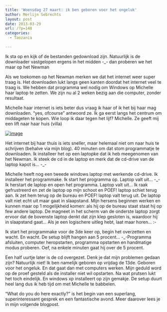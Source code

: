 ```yaml
---
title: 'Woensdag 27 maart: ik ben geboren voor het ongeluk'
author: Merlijn Sebrechts
layout: post
date: 2013-03-29
url: /?p=148
categories:
  - Tanzania

---
```

Ik sta op en kijk of de bestanden gedownload zijn. Natuurlijk is de downloader vastgelopen ergens in het midden -_- dan proberen we het maar op het Newman

Als we toekomen op het Newman merken we dat het internet weer super traag is. Het downloaden lukt langs geen kanten doordat het internet veel te traag is. We hebben dat programma wel nodig om Windows op Michelle haar laptop te zetten. We zijn nu al 2 weken bezig aan die computer, zonder resultaat.

Michelle haar internet is iets beter dus vraag ik haar of ik het bij haar mag downloaden. &#8220;yes, ofcourse&#8221; antwoord ze. Ik ga eerst langs het centrum om middageten te kopen. Wie loop ik daar tegen het lijf? Michelle. Ze geeft mij een lift naar haar huis (villa)

[<img title="DSC_0415.jpg" class="alignnone size-full" alt="image" src="http://178.62.244.89/wp-content/uploads/2013/03/wpid-DSC_0415.jpg" />][1]

Het internet bij haar thuis is iets sneller, maar helemaal niet om naar huis te schrijven (behalve via mijn blog). 40 minuten om dat stom programmatje te downloaden. Ik installeer het op een laptopke dat ik heb meegenomen van het Newman. Ik steek de cd in de laptop en merk dat de cd-drive van de laptop kapot is&#8230; -_-

Michelle heeft nog een tweede windows laptop met werkende cd-drive. Ik installeer het programmake. Ik start het programma op. Laptop valt uit&#8230; -_- Ik herstart de laptop en open het programma. Laptop valt uit&#8230; Ik raak gefrustreerd en zet de laptop op mijn schoot en POEF! laptop schiet terug aan. Ik zet hem terug op de bureau en POEF! laptop valt terug uit. De laptop valt niet echt uit maar gaat in slaapstand. Mijn hersens beginnen werken en kunnen maar op 1 mogelijkheid komen: als hij op de bureau staat staat hij op few andere laptop. De magneet in het scherm van de onderste laptop zorgt ervoor dat de bovenste laptop denkt dat zijn klep gesloten is, waardoor hij in slaapstand gaat&#8230; Als je een logischere uitleg hebt, laat maar horen&#8230; <img src="http://merlijn.sebrechts.be/wp-includes/images/smilies/simple-smile.png" alt=":-)" class="wp-smiley" style="height: 1em; max-height: 1em;" />

Ik start het programmake voor de 3de keer op, begin het overzetten en wacht. En wacht. De setup blijft hangen aan 5 procent&#8230; -_-Programma afsluiten, computer heropstarten, programma opstarten en handmatige modus proberen. Oef, na enkele minuten gaat hij over de 5 procent.

Een half uurtje later is de cd overgezet. Denk je dat mijn problemen gedaan zijn? Natuurlijk niet! Ik ben namelijk geboren op vrijdag de 13de. Geboren voor het ongeluk. En dat gaat dan met computers werken. Mijn geduld word op de proef gesteld als de installer niet wil opstarten. Na wat prutsen lukt het toch eindelijk. En windows xp installeert op zijn gemakje. De setup duurt heel lang dus ik heb tijd om met Michelle te babbelen.

&#8220;What do you do here exactly?&#8221; is het begin van een superlang, superinteressant gesprek en een fantastische avond. Meer daarover lees je in mijn volgende blogpost.

 [1]: http://178.62.244.89/wp-content/uploads/2013/03/wpid-DSC_0415.jpg